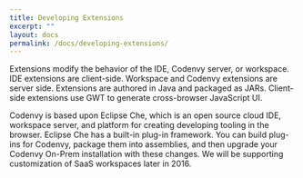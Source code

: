```yaml
---
title: Developing Extensions
excerpt: ""
layout: docs
permalink: /docs/developing-extensions/
---
```

Extensions modify the behavior of the IDE, Codenvy server, or workspace. IDE extensions are client-side. Workspace and Codenvy extensions are server side. Extensions are authored in Java and packaged as JARs. Client-side extensions use GWT to generate cross-browser JavaScript UI.

Codenvy is based upon Eclipse Che, which is an open source cloud IDE, workspace server, and platform for creating developing tooling in the browser. Eclipse Che has a built-in plug-in framework. You can build plug-ins for Codenvy, package them into assemblies, and then upgrade your Codenvy On-Prem installation with these changes.  We will be supporting customization of SaaS workspaces later in 2016.

